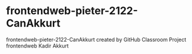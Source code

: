 # frontendweb-pieter-2122-CanAkkurt
frontendweb-pieter-2122-CanAkkurt created by GitHub Classroom
Project frontendweb Kadir Akkurt 
